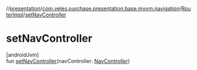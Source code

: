 //[presentation](../../../index.md)/[com.veles.purchase.presentation.base.mvvm.navigation](../index.md)/[RouterImpl](index.md)/[setNavController](set-nav-controller.md)

# setNavController

[androidJvm]\
fun [setNavController](set-nav-controller.md)(navController: [NavController](https://developer.android.com/reference/kotlin/androidx/navigation/NavController.html))
